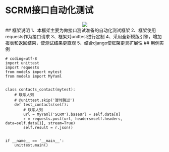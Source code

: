 # SCRM接口自动化测试
<div align=center><img src="https://marketing.scrm365.cn/static/lib/image/logo.png"/></div>
## 框架说明
        1、本框架主要为做接口测试准备的自动化测试框架
        2、框架使用requests作为接口请求
        3、框架对unittest进行定制
        4、采用全新模版引擎，增加报表和返回结果，使测试结果更直观
        5、结合django使框架更具扩展性
## 用例实例

```
# coding=utf-8
import unittest
import requests
from models import mytest
from models import MyYaml


class contacts_contact(mytest):
    # 联系人列
    # @unittest.skip('暂时跳过')
    def test_contacts(self):
        # 联系人列
        url = MyYaml('SCRM').baseUrl + self.data[0]
        r = requests.post(url, headers=self.headers, data=self.data[1], stream=True)
        self.result = r.json()


if __name__ == '__main__':
    unittest.main()
```


